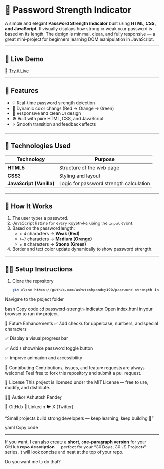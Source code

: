 # 🔐 Password Strength Indicator

A simple and elegant **Password Strength Indicator** built using **HTML, CSS, and JavaScript**. It visually displays how strong or weak your password is based on its length. The design is minimal, clean, and fully responsive — a great mini-project for beginners learning DOM manipulation in JavaScript.

---

## 🚀 Live Demo
🔗 [Try it Live](https://ashutoshpandey100.github.io/Password-Strength-Indicator/)

---

## 🧠 Features
- 💡 Real-time password strength detection  
- 🎨 Dynamic color change (Red → Orange → Green)  
- 📱 Responsive and clean UI design  
- ⚙️ Built with pure HTML, CSS, and JavaScript  
- ⚡ Smooth transition and feedback effects  

---

## 🧩 Technologies Used
| Technology | Purpose |
|-------------|----------|
| **HTML5** | Structure of the web page |
| **CSS3** | Styling and layout |
| **JavaScript (Vanilla)** | Logic for password strength calculation |

---

## 🧭 How It Works
1. The user types a password.  
2. JavaScript listens for every keystroke using the `input` event.  
3. Based on the password length:
   - `< 4` characters → **Weak (Red)**  
   - `4–7` characters → **Medium (Orange)**  
   - `≥ 8` characters → **Strong (Green)**  
4. Border and text color update dynamically to show password strength.

---

## 🧑‍💻 Setup Instructions
1. Clone the repository  
   ```bash
   git clone https://github.com/ashutoshpandey100/password-strength-indicator.git
Navigate to the project folder

bash
Copy code
cd password-strength-indicator
Open index.html in your browser to run the project.

🔧 Future Enhancements
✅ Add checks for uppercase, numbers, and special characters

✅ Display a visual progress bar

✅ Add a show/hide password toggle button

✅ Improve animation and accessibility

🤝 Contributing
Contributions, issues, and feature requests are always welcome!
Feel free to fork this repository and submit a pull request.

🪪 License
This project is licensed under the MIT License — free to use, modify, and distribute.

👨‍💻 Author
Ashutosh Pandey

🐙 GitHub
💼 LinkedIn
🐦 X (Twitter)

“Small projects build strong developers — keep learning, keep building 🚀”

yaml
Copy code

---

If you want, I can also create a **short, one-paragraph version** for your GitHub **repo description** — perfect for your “30 Days, 30 JS Projects” series. It will look concise and neat at the top of your repo.  

Do you want me to do that?
